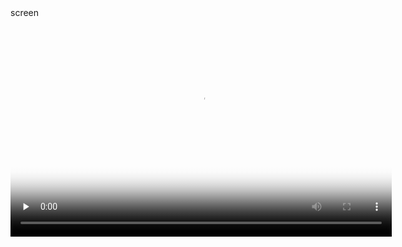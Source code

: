 <script src='//player.polyv.net/script/polyvplayer.min.js'></script>
<div id='plv_1ee1538ef742810030f54db829a94ab3_1'>screen</div>

<div>
<video id="video" controls="" preload="none" poster="https://cdn.jsdelivr.net/gh/AmbroseRen/Picture/img/wallpaper/desktop/bing/lake.jpg" width="610px" height="350px">
    <source id="mp4" src="https://files.catbox.moe/7nl518.mp4" type="video/mp4">
</video>
</div>

<script>
var player = polyvObject('#plv_1ee1538ef742810030f54db829a94ab3_1').videoPlayer({
    'width':'600',
  'height':'338',
    'vid' : '1ee1538ef742810030f54db829a94ab3_1' ,
 'forceH5':true 
});
</script>


